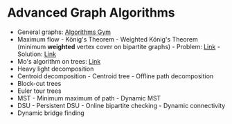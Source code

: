 # Advanced Graph Algorithms

- General graphs: [Algorithms Gym](https://codeforces.com/blog/entry/16221)
- Maximum flow - König's Theorem - Weighted König's Theorem (minimum **weighted** vertex cover on bipartite graphs) - Problem: [Link](https://community.topcoder.com/stat?c=problem_statement&pm=10792) - Solution: [Link](https://github.com/szawinis/CompetitiveProgramming/blob/master/TopCoder/SRM465-D1-600.cpp)
- Mo's algorithm on trees: [Link](https://codeforces.com/blog/entry/43230)
- Heavy light decomposition
- Centroid decomposition - Centroid tree - Offline path decomposition
- Block-cut trees
- Euler tour trees
- MST - Minimum maximum of path - Dynamic MST
- DSU - Persistent DSU - Online bipartite checking - Dynamic connectivity
- Dynamic bridge finding
